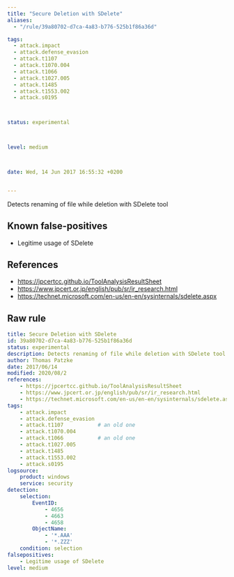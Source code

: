 ```yaml
---
title: "Secure Deletion with SDelete"
aliases:
  - "/rule/39a80702-d7ca-4a83-b776-525b1f86a36d"

tags:
  - attack.impact
  - attack.defense_evasion
  - attack.t1107
  - attack.t1070.004
  - attack.t1066
  - attack.t1027.005
  - attack.t1485
  - attack.t1553.002
  - attack.s0195



status: experimental



level: medium



date: Wed, 14 Jun 2017 16:55:32 +0200


---
```


Detects renaming of file while deletion with SDelete tool

<!--more-->


## Known false-positives

* Legitime usage of SDelete



## References

* https://jpcertcc.github.io/ToolAnalysisResultSheet
* https://www.jpcert.or.jp/english/pub/sr/ir_research.html
* https://technet.microsoft.com/en-us/en-en/sysinternals/sdelete.aspx


## Raw rule
```yaml
title: Secure Deletion with SDelete
id: 39a80702-d7ca-4a83-b776-525b1f86a36d
status: experimental
description: Detects renaming of file while deletion with SDelete tool
author: Thomas Patzke
date: 2017/06/14
modified: 2020/08/2
references:
    - https://jpcertcc.github.io/ToolAnalysisResultSheet
    - https://www.jpcert.or.jp/english/pub/sr/ir_research.html
    - https://technet.microsoft.com/en-us/en-en/sysinternals/sdelete.aspx
tags:
    - attack.impact
    - attack.defense_evasion
    - attack.t1107           # an old one
    - attack.t1070.004
    - attack.t1066           # an old one
    - attack.t1027.005
    - attack.t1485
    - attack.t1553.002
    - attack.s0195
logsource:
    product: windows
    service: security
detection:
    selection:
        EventID:
            - 4656
            - 4663
            - 4658
        ObjectName:
            - '*.AAA'
            - '*.ZZZ'
    condition: selection
falsepositives:
    - Legitime usage of SDelete
level: medium

```
